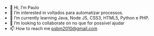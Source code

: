 - 👋 Hi, I’m Paulo
- 👀 I’m interested in voltados para automatizar processos.
- 🌱 I’m currently learning Java, Node JS, CSS3, HTML5, Python e PHP.
- 💞️ I’m looking to collaborate on no que for possível ajudar
- 📫 How to reach me psbm2010@gmail.com

<!---
psbm2010/psbm2010 is a ✨ special ✨ repository because its `README.md` (this file) appears on your GitHub profile.
You can click the Preview link to take a look at your changes.
--->
